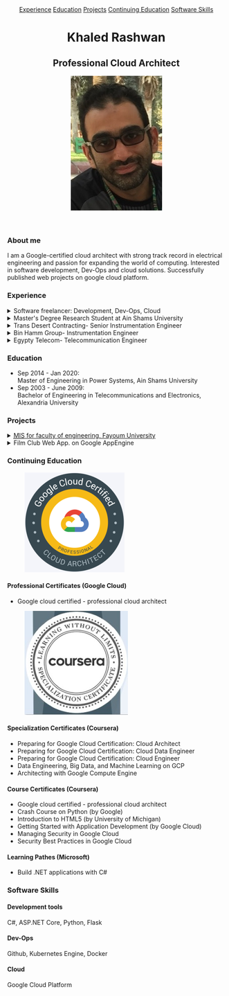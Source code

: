 <!DOCTYPE html>
<html lang="en">
    <head>
        <meta charset="utf-8" />
        <link rel="stylesheet" href="CSS/style.css">
        <script src="https://kit.fontawesome.com/b2a582123e.js" crossorigin="anonymous"></script>
        <title>Bio | Khaled Rashwan</title>
    </head>
    <body>
        <header>
            <nav>
                <a href="#Experience">Experience</a>
                <a href="#Education">Education</a>
                <a href="#Projects">Projects</a>
                <a href="#continuing-education">Continuing Education</a>
                <a href="#software-skills">Software Skills</a>
            </nav>
            <hgroup>
                <h1>Khaled Rashwan</h1>
                <h2>Professional Cloud Architect</h2>
            </hgroup>
            <figure>
                <img  id="my-personal-photo" src="images/personal-photo.jpg" alt="My personal photo">
                <figcaption></figcaption>
            </figure>
        </header>
        <main>
            <section>
                <h3>About me</h3>
                <p>I am a Google-certified cloud architect with strong track record in electrical engineering and passion for expanding the world of computing. Interested in software development, Dev-Ops and cloud solutions. Successfully published web projects on google cloud platform.</p>
            </section>
            <section>
                <h3 id="Experience">Experience</h3>
                <details>
                    <summary>Software freelancer: Development, Dev-Ops, Cloud</summary>
                    <time datetime="2020-01">Jan 2020</time> - till now
                    <ul>
                        <li>Developing web applications in asp.net core (C#) and flask (Python)</li>
                        <li>Version control on github and managing CI/ CD with google cloud.</li>
                        <li>Publishing on Cloud Run using docker containerization</li>
                    </ul>
                </details>
                <details>
                    <summary>Master's Degree Research Student at Ain Shams University</summary>
                    <time datetime="2014-09">Sep 2014</time> - <time datetime="2020-01">Jan 2020</time>:
                    <ul>
                        <li>Simulate and design control systems for Variable Frequency Transformers.</li>
                        <li>Design and simulate wind turbine electrical generation systems</li>
                    </ul>
                </details>
                <details>
                    <summary>Trans Desert Contracting- Senior Instrumentation Engineer</summary>
                    <time datetime="2013-01">Jan 2013</time> - <time datetime="2014-04">April 2014</time>:
                    <ul>
                        <li>Installation, Testing & Commissioning of 2 No. DMA (District Metering Area) & 12 No’s bulk meters in Al Ain region</li>
                        <li>Rotork IQM Actuators</li>
                        <li>Nencini LJH Flow Control Valve (400, 600mm DIA)</li>
                        <li>AUMA maulti-turn actuator with controls</li>
                        <li>Endress & Hauser Electro Magnetic Flow Meters & Pressure transmitters</li>
                        <li>BRODERSON RTU using STRATON software "PID Controller"</li>
                    </ul>
                </details>
                <details>
                    <summary>Bin Hamm Group- Instrumentation Engineer</summary>
                    <time datetime="2011-01">Jan 2011</time> - <time datetime="2012-12">Dec 2012</time>:
                    <ul>
                        <li>Installation, Testing & Commissioning of 29 No. DMA (District Metering Area) in Al Ain region</li>
                        <li>Rotork IQM Actuators</li>
                        <li>Nencini LJH Flow Control Valve (150mm : 500mm DIA)</li>
                        <li>Endress & Hauser Electro Magnetic Flow Meters & Pressure transmitters</li>
                        <li>BRODERSON RTU using STRATON software "PID Controller"</li>
                        <li>ABB Pressure transmitters, water & soil temperature sensors</li>
                    </ul>
                </details>
                <details>
                    <summary>Egypty Telecom- Telecommunication Engineer</summary>
                    <time datetime="2010-01">Jan 2010</time> - <time datetime="2010-12">Dec 2010</time>:
                    <ul>
                        <li>Installing DSLAM cabinets for etisalat Misr - Huawei SmartAXMA5600 DSLAM "Small, Medium, and Large Cabinets" and ensure internet connectivity.</li>
                        <li>Huawei 3900 BTS Cabinet</li>
                        <li>Huawei DRFU & GRFU 900MHz and 1800MHz</li>
                        <li>Microwave links: Huawei RTN 600, RTN 900</li>
                        <li>Different Designs: (1+0, 1+1, 2+0, 2+2, 4+0) Horizontal and Vertical Pol.</li>
                        <li>Huawei T2000 Software</li>
                    </ul>
                </details>
            </section>
            <section>
                <h3 id="Education">Education</h3>
                    <ul>
                        <li>
                            <time datetime="2014-09">Sep 2014</time> - <time datetime="2020-01">Jan 2020</time>:<br>
                            Master of Engineering in Power Systems, Ain Shams University
                        </li>
                        <li>
                            <time datetime="2003-09">Sep 2003</time> - <time datetime="2009-06">June 2009</time>:<br>
                            Bachelor of Engineering in Telecommunications and Electronics, Alexandria University
                        </li>
                    </ul>
            </section>
            <section>
                <h3 id="Projects">Projects</h3>
                <details>
                    <summary>
                        <a href="https://github.com/DevCodersHub/grad2021git-master.git" target=”_blank”>
                        <abbr title="Management Information System">MIS</abbr> for faculty of engineering, Fayoum University</a>
                    </summary>
                    <ul>
                        <li>Created a C# Web Application using ASP.net Core</li>
                        <li>MVC Design Pattern</li>
                        <li>Using ASP.net Individual account authentication system</li>
                        <li>MS SQL Express Edition</li>
                        <li>Containerizing using docker file</li>
                        <li>Version control using github</li>
                        <li>CI/CD with Google Cloud Build</li>
                        <li>Publishing the project with Google Cloud Run</li>
                    </ul>
                </details>
                <details>
                    <summary>
                        Film Club Web App. on Google AppEngine
                    </summary>
                    <ul>
                        <li>Create a Python web app on Google AppEngine, test it locally and launch it online</li>
                        <li>Authenticate users with Firebase Auth and edit the UI</li>
                        <li>Create and manage entities with Firestore in Datastore mode</li>
                    </ul>
                </details>
            </section>
            <section>
                <h3 id="continuing-education">Continuing Education</h3>
                <figure>
                    <img  id="google-certificate-logo" src="images/gcp.jpg" alt="google cloud Certificate logo">
                    <figcaption></figcaption>
                </figure>
                <h4>Professional Certificates (Google Cloud)</h4>
                <ul>
                    <li>Google cloud certified - professional cloud architect</li>
                </ul>
                <figure>
                    <img  id="coursera-certificate-logo" src="images/coursera.jpg" alt="google cloud Certificate logo">
                    <figcaption></figcaption>
                </figure>
                <h4>Specialization Certificates (Coursera)</h4>
                <ul>
                    <li>Preparing for Google Cloud Certification: Cloud Architect</li>
                    <li>Preparing for Google Cloud Certification: Cloud Data Engineer</li>
                    <li>Preparing for Google Cloud Certification: Cloud Engineer</li>
                    <li>Data Engineering, Big Data, and Machine Learning on GCP</li>
                    <li>Architecting with Google Compute Engine</li>
                </ul>
                <h4>Course Certificates (Coursera)</h4>
                <ul>
                    <li>Google cloud certified - professional cloud architect</li>
                    <li>Crash Course on Python (by Google)</li>
                    <li>Introduction to HTML5 (by University of Michigan)</li>
                    <li>Getting Started with Application Development (by Google Cloud)</li>
                    <li>Managing Security in Google Cloud</li>
                    <li>Security Best Practices in Google Cloud</li>
                </ul>
                <h4>Learning Pathes (Microsoft)</h4>
                <ul>
                    <li>Build .NET applications with C#</li>
                </ul>
            </section>
            <section>
                <h3 id="software-skills">Software Skills</h3>
                <h4>Development tools</h4>
                <p>C#, ASP.NET Core, Python, Flask</p>
                <h4>Dev-Ops</h4>
                <p>Github, Kubernetes Engine, Docker</p>
                <h4>Cloud</h4>
                <p>Google Cloud Platform</p>
            </section>
        </main>
        <footer>
            <a href="mailto:khaled_abdel_razek@hotmail.com" target=”_blank”>
                <i class="fas fa-at fa-2x"></i>
            </a>
            <a href="https://www.linkedin.com/in/khaled-rashwan" target=”_blank”>
                <i class="fab fa-linkedin fa-2x"></i>
            </a>
            <a href="https://twitter.com/KhaledRashwan2" target=”_blank”>
                <i class="fab fa-twitter-square fa-2x"></i>
            </a>
            <a href="https://github.com/khaled-rashwan" target=”_blank”>
                <i class="fab fa-github-square fa-2x"></i>
            </a>
        </footer>
    </body>
</html>
